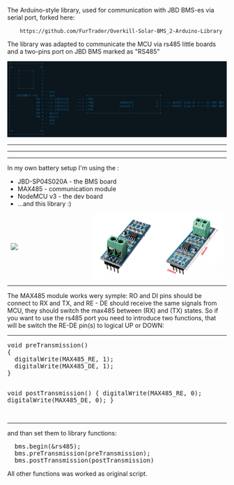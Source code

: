 <span>The Arduino-style library, used for communication with JBD BMS-es via serial port,
forked here:</span>

        https://github.com/FurTrader/Overkill-Solar-BMS_2-Arduino-Library

The library was adapted to communicate the MCU via rs485 little boards and a two-pins port on JBD BMS marked as "RS485"

<div align="center">
  
 <img src="docs/nodemcu-communication.png" alt="">
</div>

---

<hr>
<hr>

<span>In my own battery setup I'm using the :

<ul>
<li>JBD-SP04S020A - the BMS board</li>
<li>MAX485 - communication module</li>
<li>NodeMCU v3 - the dev board</li>
<li>...and this library :)</li>
</ul>
</span>

 <!-- <p align="center"> Few lines describing your project. -->
<div style = "display:flex;flex-direction:row;justify-content:center;align-items:center;">
<img style="width:36.8%;" src="docs/IMG_20230716_165856.png">
<img style="width:30%;" src="docs/large_AOC345-1.jpg" alt="">
<img style="width:30%;" src="docs/large_AOC345-4.jpg" alt="">
</div>
<hr>
<div>The MAX485 module works wery symple: RO and DI pins should be connect to RX and TX, and RE - DE should receive the same signals from MCU, they should switch the max485 between (RX) and (TX) states.  So if you want to use the rs485 port you need to introduce two functions, that will be switch the RE-DE pin(s) to logical UP or DOWN:  </div>
<hr>
<pre>
void preTransmission()
{
  digitalWrite(MAX485_RE, 1);
  digitalWrite(MAX485_DE, 1);
}

void postTransmission()
{
digitalWrite(MAX485_RE, 0);
digitalWrite(MAX485_DE, 0);
}

</pre>
<hr>
<div>and than set them to library functions:</div>
<pre>
  bms.begin(&rs485);
  bms.preTransmission(preTransmission);
  bms.postTransmission(postTransmission)
</pre>

<div>All other functions was worked as original script.</div>
